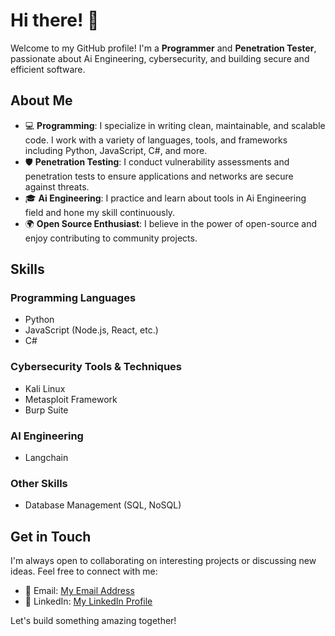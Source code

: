 # Hi there! 👋

Welcome to my GitHub profile! I'm a **Programmer** and **Penetration Tester**, passionate about Ai Engineering, cybersecurity, and building secure and efficient software.

## About Me

- 💻 **Programming**: I specialize in writing clean, maintainable, and scalable code. I work with a variety of languages, tools, and frameworks including Python, JavaScript, C#, and more.
- 🛡️ **Penetration Testing**: I conduct vulnerability assessments and penetration tests to ensure applications and networks are secure against threats.
- 🎓 **Ai Engineering**: I practice and learn about tools in Ai Engineering field and hone my skill continuously.
- 🌍 **Open Source Enthusiast**: I believe in the power of open-source and enjoy contributing to community projects.

## Skills

### Programming Languages
- Python
- JavaScript (Node.js, React, etc.)
- C#

### Cybersecurity Tools & Techniques
- Kali Linux
- Metasploit Framework
- Burp Suite

### AI Engineering
- Langchain

### Other Skills
- Database Management (SQL, NoSQL)

## Get in Touch

I'm always open to collaborating on interesting projects or discussing new ideas. Feel free to connect with me:

- 📧 Email: [My Email Address](mailto:winchestervicious@gmail.com)
- 💼 LinkedIn: [My LinkedIn Profile](https://www.linkedin.com/in/thar-htet-s-0368662a4/)

Let's build something amazing together!

